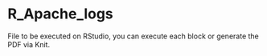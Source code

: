 # R_Apache_logs

File to be executed on RStudio, you can execute each block or generate the PDF via Knit.
